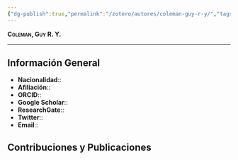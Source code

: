 ```yaml
---
{"dg-publish":true,"permalink":"/zotero/autores/coleman-guy-r-y/","tags":["#autor","#researcher"]}
---
```



<span style="font-variant:small-caps; font-weight: bold;"> Coleman, Guy R. Y. </span>

---


## Información General

- **Nacionalidad**:: 
- **Afiliación**:: 
- **ORCID**:: 
- **Google Scholar**:: 
- **ResearchGate**:: 
- **Twitter**:: 
- **Email**::
  
## Contribuciones y Publicaciones






